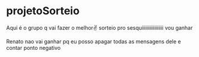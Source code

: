 # projetoSorteio

Aqui é o grupo q vai fazer o melhor✌️ sorteio pro sesquiiiiiiiiiiiiiiiii
vou ganhar

Renato nao vai ganhar pq eu posso apagar todas as mensagens dele e contar ponto negativo
